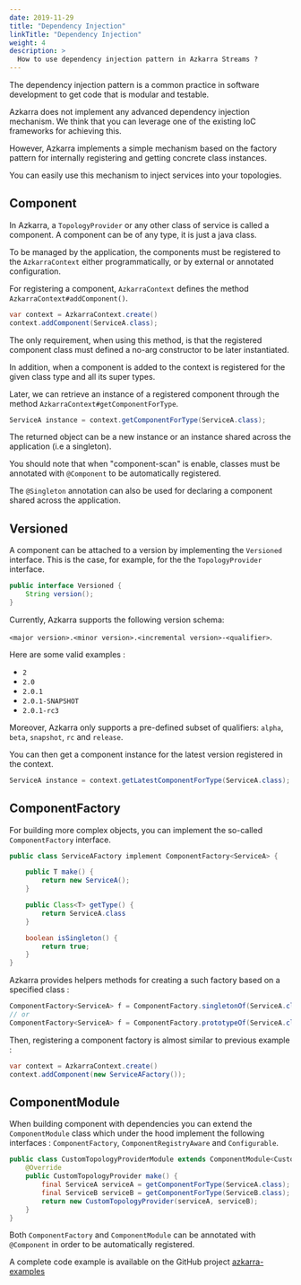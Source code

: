 ```yaml
---
date: 2019-11-29
title: "Dependency Injection"
linkTitle: "Dependency Injection"
weight: 4
description: >
  How to use dependency injection pattern in Azkarra Streams ?
---
```


The dependency injection pattern is a common practice in software 
development to get code that is modular and testable.

Azkarra does not implement any advanced dependency injection mechanism.
We think that you can leverage one of the existing IoC frameworks for achieving this.

However, Azkarra implements a simple mechanism based on the factory pattern 
for internally registering and getting concrete class instances.

You can easily use this mechanism to inject services into your topologies.

## Component

In Azkarra, a `TopologyProvider` or any other class of service is called a component. 
A component can be of any type, it is just a java class.

To be managed by the application, the components must be registered to the `AzkarraContext` 
either programmatically, or by external or annotated configuration.

For registering a component, `AzkarraContext` defines the method `AzkarraContext#addComponent()`.
```java
var context = AzkarraContext.create()
context.addComponent(ServiceA.class);
```
The only requirement, when using this method, is that the registered component class
 must defined a no-arg constructor to be later instantiated.
 
In addition, when a component is added to the context is registered for the given class type and all its super types.

Later, we can retrieve an instance of a registered component through the method `AzkarraContext#getComponentForType`.

```java
ServiceA instance = context.getComponentForType(ServiceA.class);
```

The returned object can be a new instance or an instance shared across the application (i.e a singleton).

You should note that when "component-scan" is enable, classes must be annotated with `@Component` 
to be automatically registered.

The `@Singleton` annotation can also be used for declaring a component shared across the application.

## Versioned

A component can be attached to a version by implementing the `Versioned` interface.
This is the case, for example, for the  the `TopologyProvider` interface.

```java
public interface Versioned {
    String version();
}
```

Currently, Azkarra supports the following version schema: 

`<major version>.<minor version>.<incremental version>-<qualifier>`.

Here are some valid examples : 

- `2`
- `2.0`
- `2.0.1`
- `2.0.1-SNAPSHOT`
- `2.0.1-rc3`

Moreover, Azkarra only supports a pre-defined subset of qualifiers: `alpha`, `beta`, `snapshot`, `rc` and `release`.

You can then get a component instance for the latest version registered in the context.

```java
ServiceA instance = context.getLatestComponentForType(ServiceA.class);
```

## ComponentFactory

For building more complex objects, you can implement the so-called `ComponentFactory` interface.

```java 
public class ServiceAFactory implement ComponentFactory<ServiceA> {

    public T make() {
        return new ServiceA();
    }

    public Class<T> getType() {
        return ServiceA.class
    }

    boolean isSingleton() {
        return true;
    }
}
```
Azkarra provides helpers methods for creating a such factory based on a specified class : 

```java
ComponentFactory<ServiceA> f = ComponentFactory.singletonOf(ServiceA.class);
// or
ComponentFactory<ServiceA> f = ComponentFactory.prototypeOf(ServiceA.class);
```

Then, registering a component factory is almost similar to previous example :

```java
var context = AzkarraContext.create()
context.addComponent(new ServiceAFactory());
```

## ComponentModule

When building component with dependencies you can extend the `ComponentModule` class which under the hood implement 
the following interfaces : `ComponentFactory`, `ComponentRegistryAware` and `Configurable`.

```java
public class CustomTopologyProviderModule extends ComponentModule<CustomTopologyProvider> {
    @Override
    public CustomTopologyProvider make() {
        final ServiceA serviceA = getComponentForType(ServiceA.class);
        final ServiceB serviceB = getComponentForType(ServiceB.class);
        return new CustomTopologyProvider(serviceA, serviceB);
    }
}
```

Both `ComponentFactory` and `ComponentModule` can be annotated with `@Component` in order to be automatically registered.

A complete code example is available on the GitHub project [azkarra-examples](https://github.com/streamthoughts/azkarra-streams/tree/master/azkarra-examples/src/main/java/io/streamthoughts/examples/azkarra/dependency)



